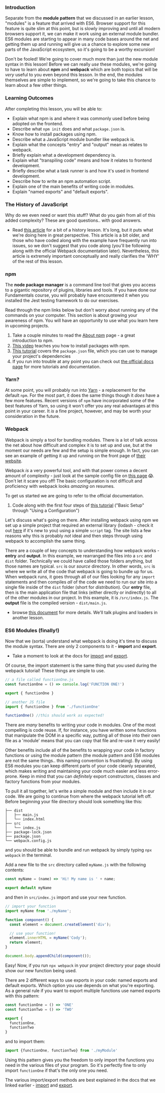 ### Introduction
Separate from the __module pattern__ that we discussed in an earlier lesson, "modules" is a feature that arrived with ES6. Browser support for this feature is quite slim at this point, but is slowly improving and until all modern browsers support it, we can make it work using an external module bundler. ES6 modules are starting to appear in many code bases around the net and getting them up and running will give us a chance to explore some new parts of the JavaScript ecosystem, so it's going to be a worthy excursion!

Don't be fooled! We're going to cover much more than just the new module syntax in this lesson! Before we can really _use_ these modules, we're going to have to learn about __npm__ and __webpack__ which are both topics that will be _very_ useful to you even beyond this lesson. In the end, the modules themselves are simple to implement, so we're going to take this chance to learn about a few other things.

### Learning Outcomes
After completing this lesson, you will be able to:

- Explain what npm is and where it was commonly used before being adopted on the frontend.
- Describe what `npm init` does and what `package.json` is.
- Know how to install packages using npm.
- Describe what a JavaScript module bundler like webpack is.
- Explain what the concepts "entry" and "output" mean as relates to webpack.
- Briefly explain what a development dependency is.
- Explain what "transpiling code" means and how it relates to frontend development.
- Briefly describe what a task runner is and how it's used in frontend development.
- Describe how to write an npm automation script.
- Explain one of the main benefits of writing code in modules.
- Explain "named exports" and "default exports".

### The History of JavaScript

Why do we even need or want this stuff? What do you gain from all of this added complexity? These are good questions.. with good answers.

- Read [this article](https://peterxjang.com/blog/modern-javascript-explained-for-dinosaurs.html) for a bit of a history lesson. It's long, but it puts what we're doing here in great perspective.  This article is a bit older, and those who have coded along with the example have frequently run into issues, so we don't suggest that you code along (you'll be following along with the official Webpack documentation later). Nevertheless, this article is extremely important conceptually and really clarifies the 'WHY' of the rest of this lesson.

### npm

The __node package manager__ is a command line tool that gives you access to a gigantic repository of plugins, libraries and tools. If you have done our Fundamentals course, you will probably have encountered it when you installed the Jest testing framework to do our exercises.

Read through the npm links below but don't worry about running any of the commands on your computer. This section is about growing your awareness of npm. You will have an opportunity to use what you learn here in upcoming projects.

1. Take a couple minutes to read the [About npm](https://docs.npmjs.com/getting-started/what-is-npm) page - a great introduction to npm.
2. [This video](https://docs.npmjs.com/getting-started/installing-npm-packages-locally) teaches you how to install packages with npm.
3. [This tutorial](https://docs.npmjs.com/getting-started/using-a-package.json) covers the `package.json` file, which you can use to manage your project's dependencies
4. If you run into trouble at any point you can check out [the official docs page](https://docs.npmjs.com/) for more tutorials and documentation.

### Yarn?

At some point, you will probably run into [Yarn](https://yarnpkg.com/en/) - a replacement for the default `npm`. For the most part, it does the same things though it _does_ have a few more features. Recent versions of `npm` have incorporated some of the best features of Yarn, so using it won't offer you any real advantages at this point in your career. It _is_ a fine project, however, and may be worth your consideration in the future.

### Webpack

Webpack is simply a tool for bundling modules. There is a lot of talk across the net about how difficult and complex it is to set up and use, but at the moment our needs are few and the setup is simple enough. In fact, you can see an example of getting it up and running on the front page of [their website](https://webpack.js.org/).

Webpack _is_ a very powerful tool, and with that power comes a decent amount of complexity - just look at the sample config file on [this page](https://webpack.js.org/configuration/) 😱. Don't let it scare you off! The basic configuration is not difficult and proficiency with webpack looks _amazing_ on resumes.

To get us started we are going to refer to the official documentation.

1. Code along with the first four steps of [this tutorial](https://webpack.js.org/guides/getting-started/) ("Basic Setup" through "Using a Configuration")

Let's discuss what's going on there. After installing webpack using npm we set up a simple project that required an external library (lodash - check it out [here](https://lodash.com/) if it's new to you) using a simple `script` tag. The site lists a few reasons why this is probably _not_ ideal and then steps through using webpack to accomplish the same thing.

There are a couple of key concepts to understanding how webpack works - __entry__ and __output__. In this example, we rearranged the files into a `src` and `dist` folder. Technically we could have called those folders anything, but those names are typical. `src` is our _source_ directory. In other words, `src` is where we write all of the code that webpack is going to bundle up for us. When webpack runs, it goes through all of our files looking for any `import` statements and then compiles _all_ of the code we need to run our site into a single file inside of the `dist` folder (short for _distribution_). Our __entry__ file, then is the main application file that links (either directly or indirectly) to all of the other modules in our project. In this example, it is `/src/index.js`. The __output__ file is the compiled version - `dist/main.js`.

- browse [this document](https://webpack.js.org/concepts/) for more details. We'll talk plugins and loaders in another lesson.

### ES6 Modules (finally!)

Now that we (sorta) understand what webpack is doing it's time to discuss the module syntax. There are only 2 components to it - __import__ and __export__.

- Take a moment to look at the docs for [import](https://developer.mozilla.org/en-US/docs/Web/JavaScript/Reference/Statements/import) and [export](https://developer.mozilla.org/en-US/docs/Web/JavaScript/Reference/Statements/export).

Of course, the import statement is the same thing that you used during the webpack tutorial! These things are simple to use.

~~~javascript
// a file called functionOne.js
const functionOne = () => console.log('FUNCTION ONE!')

export { functionOne }
~~~

~~~javascript
// another JS file
import { functionOne } from './functionOne'

functionOne() //this should work as expected!
~~~

There are _many_ benefits to writing your code in modules. One of the most compelling is code reuse. If, for instance, you have written some functions that manipulate the DOM in a specific way, putting all of those into their own file as a 'module' means that you can copy that file and re-use it very easily!

Other benefits include all of the benefits to wrapping your code in factory functions or using the module pattern (the module pattern and ES6 modules are not the same things.. this naming convention is frustrating). By using ES6 modules you can keep different parts of your code cleanly separated, which makes writing and maintaining your code much easier and less error-prone. Keep in mind that you can _definitely_ export constructors, classes and factory functions from your modules.

To pull it all together, let's write a simple module and then include it in our code. We are going to continue from where the webpack tutorial left off. Before beginning your file directory should look something like this:

~~~
├── dist
│   ├── main.js
│   └── index.html
├── src
│   └── index.js
├── package-lock.json
├── package.json
└── webpack.config.js
~~~

and you should be able to bundle and run webpack by simply typing `npx webpack` in the terminal.

Add a new file to the `src` directory called `myName.js` with the following contents:

~~~ javascript
const myName = (name) => 'Hi! My name is ' + name;

export default myName
~~~

and then in `src/index.js` import and use your new function.

~~~javascript
// import your function
import myName from './myName';

function component() {
  const element = document.createElement('div');

  // use your function!
  element.innerHTML = myName('Cody');
  return element;
}

document.body.appendChild(component());
~~~

Easy! Now, if you run `npx webpack` in your project directory your page should show our new function being used.

There are 2 different ways to use exports in your code: named exports and default exports. Which option you use depends on what you're exporting. As a general rule if you want to export multiple functions use named exports with this pattern:

~~~javascript
const functionOne = () => 'ONE'
const functionTwo = () => 'TWO'

export {
  functionOne,
  functionTwo
}
~~~

and to import them:

~~~javascript
import {functionOne, functionTwo} from './myModule'
~~~

Using this pattern gives you the freedom to only import the functions you need in the various files of your program. So it's perfectly fine to only import `functionOne` if that's the only one you need.

The various import/export methods are best explained in the docs that we linked earlier - [import](https://developer.mozilla.org/en-US/docs/Web/JavaScript/Reference/Statements/import) and [export](https://developer.mozilla.org/en-US/docs/Web/JavaScript/Reference/Statements/export).
